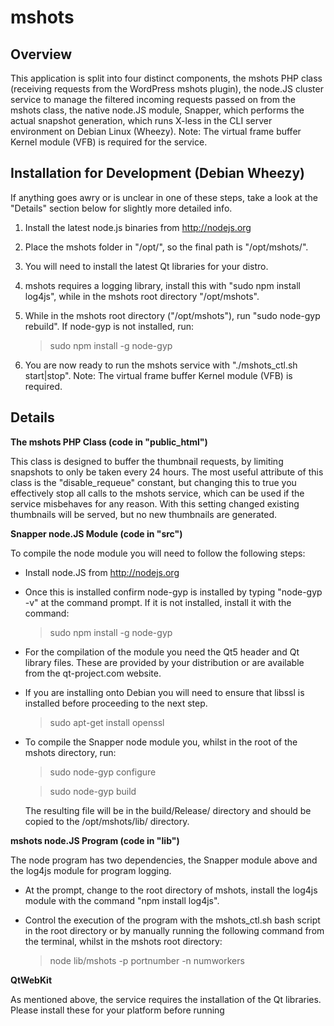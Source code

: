 
mshots
=========

Overview
--------
This application is split into four distinct components, the mshots PHP class (receiving requests from the WordPress mshots plugin),
the node.JS cluster service to manage the filtered incoming requests passed on from the mshots class, the native node.JS module,
Snapper, which performs the actual snapshot generation, which runs X-less in the CLI server environment on Debian Linux (Wheezy).
Note: The virtual frame buffer Kernel module (VFB) is required for the service.

Installation for Development (Debian Wheezy)
--------------------------------------------

If anything goes awry or is unclear in one of these steps, take a look at the "Details" section below for slightly more detailed info.

1) Install the latest node.js binaries from http://nodejs.org

2) Place the mshots folder in "/opt/", so the final path is "/opt/mshots/".

3) You will need to install the latest Qt libraries for your distro.

5) mshots requires a logging library, install this with "sudo npm install log4js", while in the mshots root directory "/opt/mshots".

6) While in the mshots root directory ("/opt/mshots"), run "sudo node-gyp rebuild". If node-gyp is not installed, run:

	> sudo npm install -g node-gyp

7) You are now ready to run the mshots service with "./mshots_ctl.sh start|stop". Note: The virtual frame buffer Kernel module (VFB) is required.

Details
-------

**The mshots PHP Class (code in "public_html")**

This class is designed to buffer the thumbnail requests, by limiting snapshots to only be taken every 24 hours. The most useful attribute
of this class is the "disable_requeue" constant, but changing this to true you effectively stop all calls to the mshots service, which
can be used if the service misbehaves for any reason. With this setting changed existing thumbnails will be served, but no new thumbnails
are generated.

**Snapper node.JS Module (code in "src")**

To compile the node module you will need to follow the following steps:

- Install node.JS from http://nodejs.org
- Once this is installed confirm node-gyp is installed by typing "node-gyp -v" at the command prompt.
	If it is not installed, install it with the command:

	> sudo npm install -g node-gyp
- For the compilation of the module you need the Qt5 header and Qt library files. These are provided by your distribution or are available from the qt-project.com website.
- If you are installing onto Debian you will need to ensure that libssl is installed before proceeding to the next step.

	> sudo apt-get install openssl
- To compile the Snapper node module you, whilst in the root of the mshots directory, run:

	> sudo node-gyp configure

	> sudo node-gyp build

	The resulting file will be in the build/Release/ directory and should be copied to the /opt/mshots/lib/ directory.

**mshots node.JS Program (code in "lib")**

The node program has two dependencies, the Snapper module above and the log4js module for program logging.
- At the prompt, change to the root directory of mshots, install the log4js module with the command "npm install log4js".
- Control the execution of the program with the mshots_ctl.sh bash script in the root directory or by manually running the following command from the terminal, whilst in the mshots root directory:

	> node lib/mshots -p portnumber -n numworkers

**QtWebKit**

As mentioned above, the service requires the installation of the Qt libraries. Please install these for your platform before running
